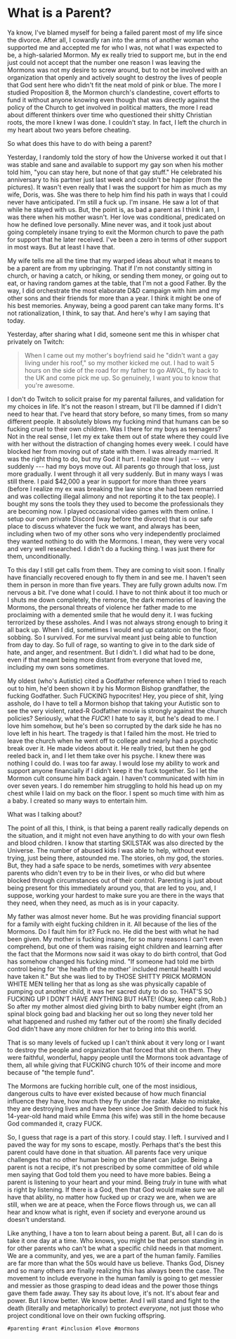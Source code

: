# What is a Parent?

Ya know, I've blamed myself for being a failed parent most of my life
since the divorce. After all, I cowardly ran into the arms of another
woman who supported me and accepted me for who I was, not what I was
expected to be, a high-salaried Mormon. My ex really tried to support
me, but in the end just could not accept that the number one reason I
was leaving the Mormons was not my desire to screw around, but to not be
involved with an organization that openly and actively sought to destroy
the lives of people that God sent here who didn't fit the neat mold of
pink or blue. The more I studied Proposition 8, the Mormon church's
clandestine, covert efforts to fund it without anyone knowing even
though that was directly against the policy of the Church to get
involved in political matters, the more I read about different thinkers
over time who questioned their shitty Christian roots, the more I knew I
was done. I couldn't stay. In fact, I left the church in my heart about
two years before cheating.

So what does this have to do with being a parent?

Yesterday, I randomly told the story of how the Universe worked it out
that I was stable and sane and available to support my gay son when his
mother told him, "you can stay here, but none of that gay stuff." He
celebrated his anniversary to his partner just last week and couldn't be
happier (from the pictures). It wasn't even really that I was the
support for him as much as my wife, Doris, was. She was there to help
him find his path in ways that I could never have anticipated. I'm still
a fuck up. I'm insane. He saw a lot of that while he stayed with us.
But, the point is, as bad a parent as I think I am, I was there when his
mother wasn't. Her love was conditional, predicated on how he defined
love personally. Mine never was, and it took just about going completely
insane trying to exit the Mormon church to pave the path for support
that he later received. I've been a zero in terms of other support in
most ways. But at least I have that.

My wife tells me all the time that my warped ideas about what it means
to be a parent are from my upbringing. That if I'm not constantly
sitting in church, or having a catch, or hiking, or sending them money,
or going out to eat, or having random games at the table, that I'm not a
good Father. By the way, I did orchestrate the most elaborate D&D
campaign with him and my other sons and their friends for more than a
year. I think it might be one of his best memories. Anyway, being a good
parent can take many forms. It's not rationalization, I think, to say
that. And here's why I am saying that today.

Yesterday, after sharing what I did, someone sent me this in whisper
chat privately on Twitch:

> When I came out my mother's boyfriend said he "didn't want a gay
> living under his roof," so my mother kicked me out. I had to wait 5
> hours on the side of the road for my father to go AWOL, fly back to
> the UK and come pick me up. So genuinely, I want you to know that
> you're awesome.

I don't do Twitch to solicit praise for my parental failures, and
validation for my choices in life. It's not the reason I stream, but
I'll be damned if I didn't need to hear that. I've heard that story
before, so many times, from so many different people. It absolutely
blows my fucking mind that humans can be so fucking cruel to their own
children. Was I there for my boys as teenagers? Not in the real sense, I
let my ex take them out of state where they could live with her without
the distraction of changing homes every week. I could have blocked her
from moving out of state with them. I was already married. It was the
right thing to do, but my God it hurt. I realize now I just --- very
suddenly --- had my boys move out. All parents go through that loss,
just more gradually. I went through it all very suddenly. But in many
ways I was still there. I paid \$42,000 a year in support for more than
three years (before I realize my ex was breaking the law since she had
been remarried and was collecting illegal alimony and not reporting it
to the tax people). I bought my sons the tools they they used to become
the professionals they are becoming now. I played occasional video games
with them online. I setup our own private Discord (way before the
divorce) that is our safe place to discuss whatever the fuck we want,
and always has been, including when two of my other sons who very
independently proclaimed they wanted nothing to do with the Mormons. I
mean, they were very vocal and very well researched. I didn't do a
fucking thing. I was just there for them, unconditionally.

To this day I still get calls from them. They are coming to visit soon.
I finally have financially recovered enough to fly them in and see me. I
haven't seen them in person in more than five years. They are fully
grown adults now. I'm nervous a bit. I've done what I could. I have to
not think about it too much or I shuts me down completely, the remorse,
the dark memories of leaving the Mormons, the personal threats of
violence her father made to me proclaiming with a demented smile that
he would deny it. I was fucking terrorized by these assholes. And I was
not always strong enough to bring it all back up. When I did, sometimes
I would end up catatonic on the floor, sobbing. So I survived. For me
survival meant just being able to function from day to day. So full of
rage, so wanting to give in to the dark side of hate, and anger, and
resentment. But I didn't. I did what had to be done, even if that meant
being more distant from everyone that loved me, including my own sons
sometimes.

My oldest (who's Autistic) cited a Godfather reference when I tried to
reach out to him, he'd been shown it by his Mormon Bishop grandfather,
the fucking Godfather. Such FUCKING hypocrites! Hey, you piece of shit,
lying asshole, do I have to tell a Mormon bishop that taking your
Autistic son to see the very violent, rated-R Godfather movie is
strongly against the church policies? Seriously, what the *FUCK*! I hate
to say it, but he's dead to me. I love him somehow, but he's been so
corrupted by the dark side he has no love left in his heart. The tragedy
is that I failed him the most. He tried to leave the church when he went
off to college and nearly had a psychotic break over it. He made videos
about it. He really tried, but then he god reeled back in, and I let
them take over his psyche. I knew there was nothing I could do. I was
too far away. I would lose my ability to work and support anyone
financially if I didn't keep it the fuck together. So I let the Mormon
cult consume him back again. I haven't communicated with him in over
seven years. I do remember him struggling to hold his head up on my
chest while I laid on my back on the floor. I spent so much time with
him as a baby. I created so many ways to entertain him.

What was I talking about?

The point of all this, I think, is that being a parent really radically
depends on the situation, and it might not even have anything to do with
your own flesh and blood children. I know that starting SKILSTAK was
also directed by the Universe. The number of abused kids I was able to
help, without even trying, just being there, astounded me. The stories,
oh my god, the stories. But, they had a safe space to be nerds,
sometimes with *very* absentee parents who didn't even try to be in
their lives, or who did but where blocked through circumstances out of
their control. Parenting is just about being present for this
immediately around you, that are led to you, and, I suppose, working
your hardest to make sure you are there in the ways that they need, when
they need, as much as is in your capacity.

My father was almost never home. But he was providing financial support
for a family with eight fucking children in it. All because of the lies
of the Mormons. Do I fault him for it? Fuck no. He did the best with
what he had been given. My mother is fucking insane, for so many reasons
I can't even comprehend, but one of them was raising eight children and
learning after the fact that the Mormons now said it was okay to do
birth control, that God has somehow changed his fucking mind. "If
someone had told me birth control being for 'the health of the mother'
included mental health I would have taken it." But she was lied to by
THOSE SHITTY PRICK MORMON WHITE MEN telling her that as long as she was
physically capable of pumping out another child, it was her sacred duty
to do so. THAT'S SO FUCKING UP I DON'T HAVE ANYTHING BUT HATE! (Okay,
keep calm, Rob.) So after my mother almost died giving birth to baby
number eight (from an spinal block going bad and blacking her out so
long they never told her what happened and rushed my father out of the
room) she finally decided God didn't have any more children for her to
bring into this world.

That is so many levels of fucked up I can't think about it very long or
I want to destroy the people and organization that forced that shit on
them. They were faithful, wonderful, happy people until the Mormons took
advantage of them, all while giving that FUCKING church 10% of their
income and more because of "the temple fund".

The Mormons are fucking horrible cult, one of the most insidious,
dangerous cults to have ever existed because of how much financial
influence they have, how much they fly under the radar. Make no mistake,
they are destroying lives and have been since Joe Smith decided to fuck
his 14-year-old hand maid while Emma (his wife) was still in the home
because God commanded it, crazy FUCK.

So, I guess that rage is a part of this story. I could stay. I left. I
survived and I paved the way for my sons to escape, mostly. Perhaps
that's the best this parent could have done in that situation. All
parents face very unique challenges that no other human being on the
planet can judge. Being a parent is not a recipe, it's not prescribed by
some committee of old while men saying that God told them you need to
have more babies. Being a parent is listening to your heart and your
mind. Being *truly* in tune with what is right by listening. If there is
a God, then that God would make sure we all have that ability, no matter
how fucked up or crazy we are, when we are still, when we are at peace,
when the Force flows through us, we can all hear and know what is right,
even if society and everyone around us doesn't understand.

Like anything, I have a ton to learn about being a parent. But, all I
can do is take it one day at a time. Who knows, you might be that person
standing in for other parents who can't be what a specific child needs
in that moment. We are a community, and yes, we are a part of the human
family. Families are far more than what the 50s would have us believe.
Thanks God, Disney and so many others are finally realizing this has
always been the case. The movement to include everyone in the human
family is going to get messier and messier as those grasping to dead
ideas and the power those things gave them fade away. They say its about
love, it's not. It's about fear and power. But I know better. We know
better. And I will stand and fight to the death (literally and
metaphorically) to protect *everyone*, not just those who project
conditional love on their own fucking offspring.

    #parenting #rant #inclusion #love #mormons
